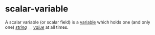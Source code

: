 # scalar-variable

A scalar variable (or scalar field) is a [variable](https://github.com/gcassel/Modular-Organization-Terminology/blob/master/terms/variable.md) which holds one (and only one) [_string_](https://github.com/gcassel/Modular-Organization-Terminology/blob/master/terms/string.md) __ [_value_](https://github.com/gcassel/Modular-Organization-Terminology/blob/master/terms/value.md) at all times.
